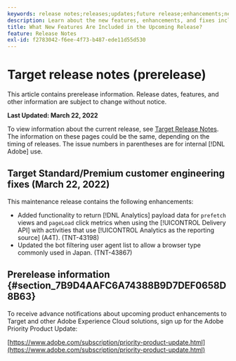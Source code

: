 ```yaml
---
keywords: release notes;releases;updates;future release;enhancements;new features;fixes;updates;prerelease
description: Learn about the new features, enhancements, and fixes included in the upcoming release of Adobe Target, including SDKs, APIs, and JavaScript libraries.
title: What New Features Are Included in the Upcoming Release?
feature: Release Notes
exl-id: f2783042-f6ee-4f73-b487-ede11d55d530
---
```

# Target release notes (prerelease)

This article contains prerelease information. Release dates, features, and other information are subject to change without notice. 

**Last Updated: March 22, 2022**

To view information about the current release, see [Target Release Notes](release-notes.md). The information on these pages could be the same, depending on the timing of releases. The issue numbers in parentheses are for internal [!DNL Adobe] use.

## Target Standard/Premium customer engineering fixes (March 22, 2022)

This maintenance release contains the following enhancements:

* Added functionality to return [!DNL Analytics] payload data for `prefetch` views and `pageLoad` click metrics when using the [!UICONTROL Delivery API] with activities that use [!UICONTROL Analytics as the reporting source] (A4T). (TNT-43198)
* Updated the bot filtering user agent list to allow a browser type commonly used in Japan. (TNT-43867)

## Prerelease information {#section_7B9D4AAFC6A74388B9D7DEF0658D8B63} 

To receive advance notifications about upcoming product enhancements to Target and other Adobe Experience Cloud solutions, sign up for the Adobe Priority Product Update:

[https://www.adobe.com/subscription/priority-product-update.html](https://www.adobe.com/subscription/priority-product-update.html)
